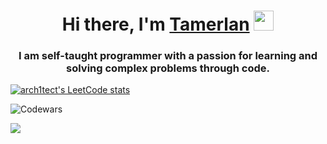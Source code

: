 <h1 align="center">Hi there, I'm <a href="#" target="_blank">Tamerlan</a> 
<img src="https://github.com/blackcater/blackcater/raw/main/images/Hi.gif" height="32"/></h1>
<h3 align="center">I am self-taught programmer with a passion for learning and solving complex problems through code.</h3>

[![arch1tect's LeetCode stats](https://leetcode-stats-six.vercel.app/api?username=arch1tect&theme=dark)](https://leetcode.com/arch1tect/)

![Codewars](https://www.codewars.com/users/arch1tect1/badges/large)

[](https://github.com/devicons/devicon/blob/master/icons/python/python-original.svg)


<!--![](https://komarev.com/ghpvc/?username=your-github-arch1tect1)-->

![](https://github-profile-summary-cards.vercel.app/api/cards/stats?username=arch1tect1&theme=dark)
